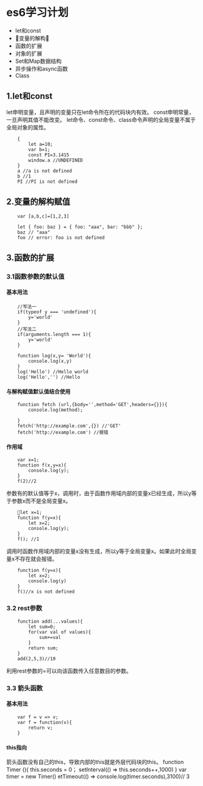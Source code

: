 # es6学习计划
*   let和const
*   变量的解构
*   函数的扩展
*   对象的扩展
*   Set和Map数据结构
*   异步操作和async函数
*   Class
## 1.let和const
let申明变量，且声明的变量只在let命令所在的代码块内有效。
const申明常量，一旦声明其值不能改变。
let命令、const命令、class命令声明的全局变量不属于全局对象的属性。

        {    
            let a=10;
            var b=1;
            const PI=3.1415
            window.a //UNDEFINED
        }
        a //a is not defined
        b //1
        PI //PI is not defined

## 2.变量的解构赋值

        var [a,b,c]=[1,2,3]

        let { foo: baz } = { foo: "aaa", bar: "bbb" };
        baz // "aaa"
        foo // error: foo is not defined

## 3.函数的扩展
### 3.1函数参数的默认值
#### 基本用法
        //写法一
        if(typeof y === 'undefined'){
            y='world'
        }
        //写法二
        if(arguments.length === 1){
            y='world'
        }

        function log(x,y= 'World'){
            console.log(x,y)
        }
        log('Hello') //Hello world
        log('Hello','') //Hello

#### 与解构赋值默认值结合使用

        function fetch (url,{body='',method='GET',headers={}}){
            console.log(method);

        }
        fetch('http://example.com',{}) //'GET'
        fetch('http://example.com') //报错

#### 作用域

        var x=1;
        function f(x,y=x){
            console.log(y);
        }
        f(2)//2
参数有的默认值等于x，调用时，由于函数作用域内部的变量x已经生成，所以y等于参数x而不是全局变量x。

        let x=1;
        function f(y=x){
            let x=2;
            console.log(y);
        }
        f(); //1
调用时函数作用域内部的变量x没有生成，所以y等于全局变量x。如果此时全局变量x不存在就会报错。

        function f(y=x){
            let x=2;
            console.log(y)
        }
        f()//x is not defined
### 3.2 rest参数
        function add(...values){
            let sum=0;
            for(var val of values){
                sum+=val
            }
            return sum;
        }
        add(2,5,3)//10
利用rest参数的=可以向该函数传入任意数目的参数。
### 3.3 箭头函数
#### 基本用法
        var f = v => v;
        var f = function(v){
            return v;
        }
#### this指向
箭头函数没有自己的this，导致内部的this就是外层代码块的this。
        function Timer (){
            this.seconds = 0；
            setInterval(() => this.seconds++,1000)
        }
        var timer = new Timer()
        etTimeout(() => console.log(timer.seconds),3100)// 3
        








